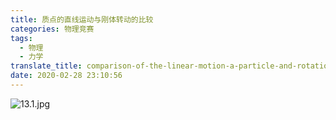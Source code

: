 ```yaml
---
title: 质点的直线运动与刚体转动的比较
categories: 物理竞赛
tags:
  - 物理
  - 力学
translate_title: comparison-of-the-linear-motion-a-particle-and-rotation-rigid-body
date: 2020-02-28 23:10:56
---
```

![13.1.jpg](https://gitee.com/wtrwx/wtrwxIMG/raw/master/13.1.jpg)
